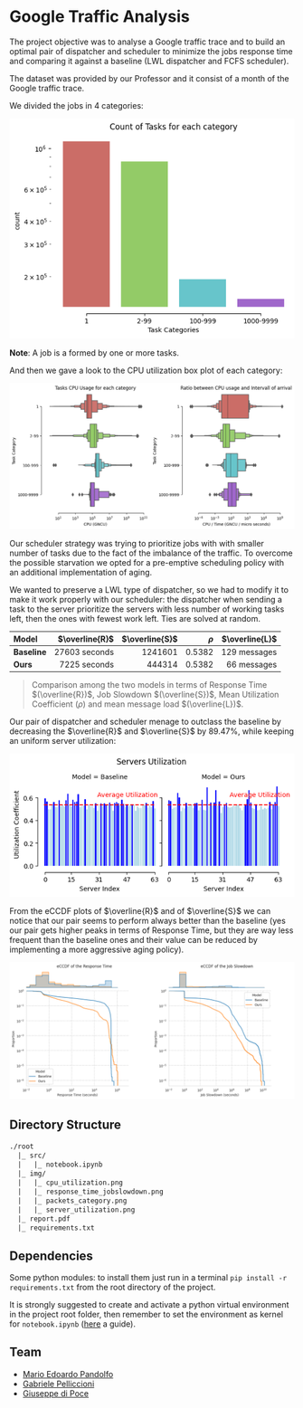 # Google Traffic Analysis

The project objective was to analyse a Google traffic trace and to build an optimal pair of dispatcher and scheduler to minimize the jobs response time and comparing it against a baseline (LWL dispatcher and FCFS scheduler).

The dataset was provided by our Professor and it consist of a month of the Google traffic trace.

We divided the jobs in 4 categories:

![categories](./img/packets_category.png)

**Note**: A job is a formed by one or more tasks.

And then we gave a look to the CPU utilization box plot of each category:

![Cpu utilization](./img/cpu_utilization.png)

Our scheduler strategy was trying to prioritize jobs with with smaller number of tasks due to the fact of the imbalance of the traffic. To overcome the possible starvation we opted for a pre-emptive scheduling policy with an additional implementation of aging.

We wanted to preserve a LWL type of dispatcher, so we had to modify it to make it work properly with our scheduler: the dispatcher when sending a task to the server prioritize the servers with less number of working tasks left, then the ones with fewest work left. Ties are solved at random.


|Model|$\overline{R}$|$\overline{S}$|$\rho$|$\overline{L}$|
|:----|-------------:|-------------:|-----:|-------------:|
|**Baseline**|27603 seconds|1241601|0.5382|129 messages|
|**Ours**|7225 seconds|444314|0.5382|66 messages|

> Comparison among the two models in terms of Response Time $(\overline{R})$, Job Slowdown $(\overline{S})$, Mean Utilization Coefficient $(\rho)$
and mean message load $(\overline{L})$.

Our pair of dispatcher and scheduler menage to outclass the baseline by decreasing the $\overline{R}$ and $\overline{S}$ by 89.47%, while keeping an uniform server utilization:

![server utilization](./img/server_utilization.png)

From the eCCDF plots of $\overline{R}$ and of $\overline{S}$ we can notice that our pair seems to perform always better than the baseline (yes our pair gets higher peaks in terms of Response Time, but they are way less frequent than the baseline ones and their value can be reduced by implementing a more aggressive aging policy).

![response time and job-slowdown](./img/response_time_jobslowdown.png)

## Directory Structure

```
./root
  |_ src/
  |   |_ notebook.ipynb
  |_ img/
  |   |_ cpu_utilization.png
  |   |_ response_time_jobslowdown.png
  |   |_ packets_category.png
  |   |_ server_utilization.png
  |_ report.pdf
  |_ requirements.txt
```

## Dependencies

Some python modules: to install them just run in a terminal `pip install -r requirements.txt` from the root directory of the project.

It is strongly suggested to create and activate a python virtual environment in the project root folder, then remember to set the environment as kernel for `notebook.ipynb` ([here](https://janakiev.com/blog/jupyter-virtual-envs/) a guide).

## Team

- [Mario Edoardo Pandolfo](https://github.com/JRhin)
- [Gabriele Pelliccioni](https://github.com/gabrielepelliccioni13)
- [Giuseppe di Poce](https://github.com/giuseppedipoce)
